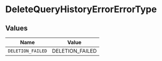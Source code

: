 # DeleteQueryHistoryErrorErrorType


## Values

| Name              | Value             |
| ----------------- | ----------------- |
| `DELETION_FAILED` | DELETION_FAILED   |